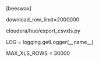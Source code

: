 

\[beeswax\]

download\_row\_limit=2000000



	

cloudera/hue/export\_csvxls.py

LOG = logging.getLogger\(\_\_name\_\_\)

MAX\_XLS\_ROWS = 30000

